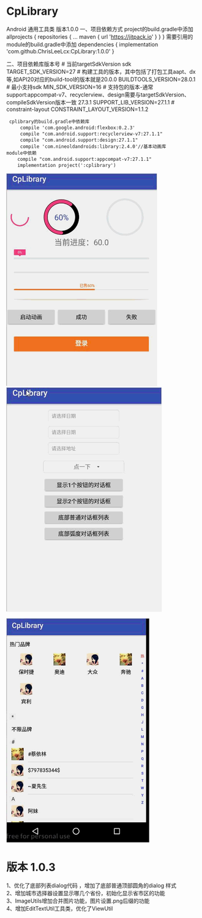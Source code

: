 # CpLibrary
Android 通用工具类 版本1.0.0
一、项目依赖方式
 	project的build.gradle中添加
         allprojects {
            repositories {
                ...
                maven { url 'https://jitpack.io' }
            }
        }
    需要引用的module的build.gradle中添加
            dependencies {
                implementation 'com.github.ChrisLeeLcx:CpLibrary:1.0.0'
	}

二、项目依赖库版本号
    # 当前targetSdkVersion sdk
    TARGET_SDK_VERSION=27
    # 构建工具的版本，其中包括了打包工具aapt、dx等,如API20对应的build-tool的版本就是20.0.0
    BUILDTOOLS_VERSION=28.0.1
    # 最小支持sdk
    MIN_SDK_VERSION=16
    # 支持包的版本-通常support:appcompat-v7、recyclerview、design需要与targetSdkVersion、compileSdkVersion版本一致 27.3.1
    SUPPORT_LIB_VERSION=27.1.1
    # constraint-layout
    CONSTRAINT_LAYOUT_VERSION=1.1.2

     cplibrary的build.gradle中依赖库
         compile 'com.google.android:flexbox:0.2.3'
         compile "com.android.support:recyclerview-v7:27.1.1"
         compile "com.android.support:design:27.1.1"
         compile 'com.nineoldandroids:library:2.4.0'//基本动画库
    module中依赖
        compile "com.android.support:appcompat-v7:27.1.1"
        implementation project(':cplibrary')

![进度条和loading](screenshot/进度条loading.gif)
![dialog](screenshot/dialog.gif)	

![品牌列表](screenshot/品牌列表.gif)

# 版本 1.0.3  
1、优化了底部列表dialog代码 ，增加了底部普通顶部圆角的dialog 样式  
2、增加城市选择器设置显示哪几个省份，初始化显示省市区的功能  
3、ImageUtils增加合并图片功能，图片设置.png后缀的功能  
4、增加EditTextUtil工具类，优化了ViewUtil  
